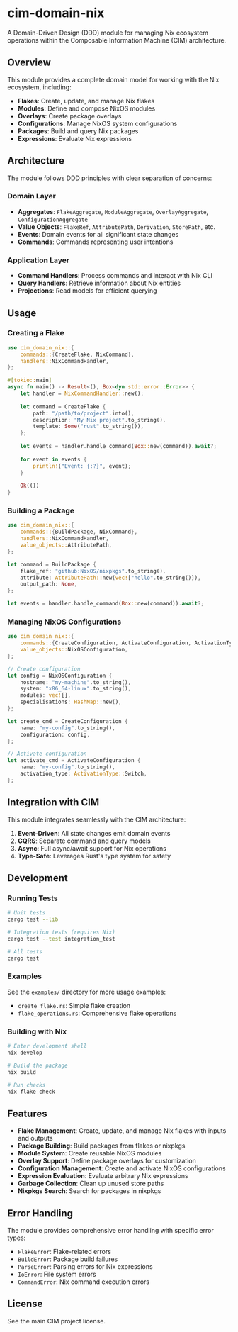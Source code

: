 # cim-domain-nix

A Domain-Driven Design (DDD) module for managing Nix ecosystem operations within the Composable Information Machine (CIM) architecture.

## Overview

This module provides a complete domain model for working with the Nix ecosystem, including:

- **Flakes**: Create, update, and manage Nix flakes
- **Modules**: Define and compose NixOS modules
- **Overlays**: Create package overlays
- **Configurations**: Manage NixOS system configurations
- **Packages**: Build and query Nix packages
- **Expressions**: Evaluate Nix expressions

## Architecture

The module follows DDD principles with clear separation of concerns:

### Domain Layer
- **Aggregates**: `FlakeAggregate`, `ModuleAggregate`, `OverlayAggregate`, `ConfigurationAggregate`
- **Value Objects**: `FlakeRef`, `AttributePath`, `Derivation`, `StorePath`, etc.
- **Events**: Domain events for all significant state changes
- **Commands**: Commands representing user intentions

### Application Layer
- **Command Handlers**: Process commands and interact with Nix CLI
- **Query Handlers**: Retrieve information about Nix entities
- **Projections**: Read models for efficient querying

## Usage

### Creating a Flake

```rust
use cim_domain_nix::{
    commands::{CreateFlake, NixCommand},
    handlers::NixCommandHandler,
};

#[tokio::main]
async fn main() -> Result<(), Box<dyn std::error::Error>> {
    let handler = NixCommandHandler::new();
    
    let command = CreateFlake {
        path: "/path/to/project".into(),
        description: "My Nix project".to_string(),
        template: Some("rust".to_string()),
    };
    
    let events = handler.handle_command(Box::new(command)).await?;
    
    for event in events {
        println!("Event: {:?}", event);
    }
    
    Ok(())
}
```

### Building a Package

```rust
use cim_domain_nix::{
    commands::{BuildPackage, NixCommand},
    handlers::NixCommandHandler,
    value_objects::AttributePath,
};

let command = BuildPackage {
    flake_ref: "github:NixOS/nixpkgs".to_string(),
    attribute: AttributePath::new(vec!["hello".to_string()]),
    output_path: None,
};

let events = handler.handle_command(Box::new(command)).await?;
```

### Managing NixOS Configurations

```rust
use cim_domain_nix::{
    commands::{CreateConfiguration, ActivateConfiguration, ActivationType},
    value_objects::NixOSConfiguration,
};

// Create configuration
let config = NixOSConfiguration {
    hostname: "my-machine".to_string(),
    system: "x86_64-linux".to_string(),
    modules: vec![],
    specialisations: HashMap::new(),
};

let create_cmd = CreateConfiguration {
    name: "my-config".to_string(),
    configuration: config,
};

// Activate configuration
let activate_cmd = ActivateConfiguration {
    name: "my-config".to_string(),
    activation_type: ActivationType::Switch,
};
```

## Integration with CIM

This module integrates seamlessly with the CIM architecture:

1. **Event-Driven**: All state changes emit domain events
2. **CQRS**: Separate command and query models
3. **Async**: Full async/await support for Nix operations
4. **Type-Safe**: Leverages Rust's type system for safety

## Development

### Running Tests

```bash
# Unit tests
cargo test --lib

# Integration tests (requires Nix)
cargo test --test integration_test

# All tests
cargo test
```

### Examples

See the `examples/` directory for more usage examples:

- `create_flake.rs`: Simple flake creation
- `flake_operations.rs`: Comprehensive flake operations

### Building with Nix

```bash
# Enter development shell
nix develop

# Build the package
nix build

# Run checks
nix flake check
```

## Features

- **Flake Management**: Create, update, and manage Nix flakes with inputs and outputs
- **Package Building**: Build packages from flakes or nixpkgs
- **Module System**: Create reusable NixOS modules
- **Overlay Support**: Define package overlays for customization
- **Configuration Management**: Create and activate NixOS configurations
- **Expression Evaluation**: Evaluate arbitrary Nix expressions
- **Garbage Collection**: Clean up unused store paths
- **Nixpkgs Search**: Search for packages in nixpkgs

## Error Handling

The module provides comprehensive error handling with specific error types:

- `FlakeError`: Flake-related errors
- `BuildError`: Package build failures
- `ParseError`: Parsing errors for Nix expressions
- `IoError`: File system errors
- `CommandError`: Nix command execution errors

## License

See the main CIM project license. 